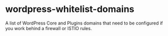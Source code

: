# wordpress-whitelist-domains
A list of  WordPress Core and Plugins domains that need to be configured if you work behind a firewall or ISTIO rules.
